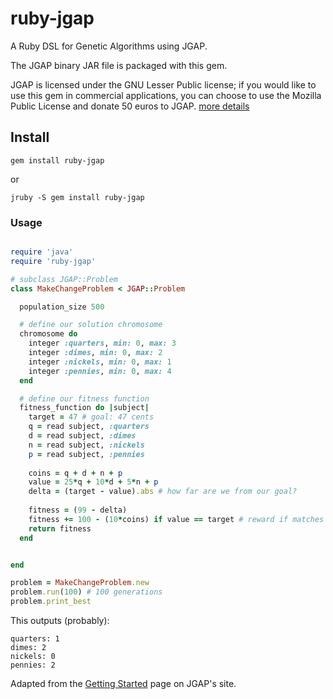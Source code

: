 # ruby-jgap

A Ruby DSL for Genetic Algorithms using JGAP.

The JGAP binary JAR file is packaged with this gem.

JGAP is licensed under the GNU Lesser Public license; if you would like to use this gem in commercial applications, you can choose to use the Mozilla Public License and donate 50 euros to JGAP. [more details](http://jgap.sourceforge.net/#documentation)

## Install

    gem install ruby-jgap

or

    jruby -S gem install ruby-jgap

### Usage

```ruby

require 'java'
require 'ruby-jgap'

# subclass JGAP::Problem
class MakeChangeProblem < JGAP::Problem

  population_size 500

  # define our solution chromosome
  chromosome do
    integer :quarters, min: 0, max: 3
    integer :dimes, min: 0, max: 2
    integer :nickels, min: 0, max: 1
    integer :pennies, min: 0, max: 4
  end

  # define our fitness function
  fitness_function do |subject|
    target = 47 # goal: 47 cents
    q = read subject, :quarters
    d = read subject, :dimes
    n = read subject, :nickels
    p = read subject, :pennies
    
    coins = q + d + n + p
    value = 25*q + 10*d + 5*n + p
    delta = (target - value).abs # how far are we from our goal?
    
    fitness = (99 - delta)
    fitness += 100 - (10*coins) if value == target # reward if matches with goal
    return fitness
  end


end

problem = MakeChangeProblem.new
problem.run(100) # 100 generations
problem.print_best

```

This outputs (probably):

```
quarters: 1
dimes: 2
nickels: 0
pennies: 2
```

Adapted from the [Getting Started](http://jgap.sourceforge.net/doc/tutorial.html) page on JGAP's site.

